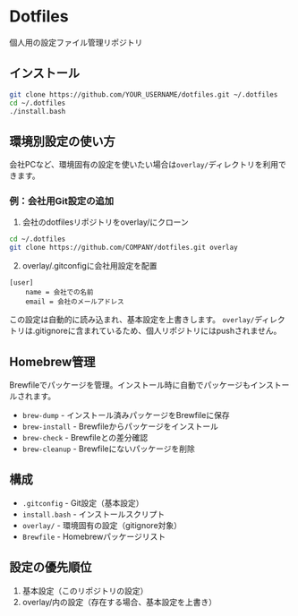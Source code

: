 # Dotfiles

個人用の設定ファイル管理リポジトリ

## インストール

```bash
git clone https://github.com/YOUR_USERNAME/dotfiles.git ~/.dotfiles
cd ~/.dotfiles
./install.bash
```

## 環境別設定の使い方

会社PCなど、環境固有の設定を使いたい場合は`overlay/`ディレクトリを利用できます。

### 例：会社用Git設定の追加

1. 会社のdotfilesリポジトリをoverlay/にクローン
```bash
cd ~/.dotfiles
git clone https://github.com/COMPANY/dotfiles.git overlay
```

2. overlay/.gitconfigに会社用設定を配置
```gitconfig
[user]
    name = 会社での名前
    email = 会社のメールアドレス
```

この設定は自動的に読み込まれ、基本設定を上書きします。
`overlay/`ディレクトリは.gitignoreに含まれているため、個人リポジトリにはpushされません。

## Homebrew管理

Brewfileでパッケージを管理。インストール時に自動でパッケージもインストールされます。

- `brew-dump` - インストール済みパッケージをBrewfileに保存
- `brew-install` - Brewfileからパッケージをインストール  
- `brew-check` - Brewfileとの差分確認
- `brew-cleanup` - Brewfileにないパッケージを削除

## 構成

- `.gitconfig` - Git設定（基本設定）
- `install.bash` - インストールスクリプト
- `overlay/` - 環境固有の設定（gitignore対象）
- `Brewfile` - Homebrewパッケージリスト

## 設定の優先順位

1. 基本設定（このリポジトリの設定）
2. overlay/内の設定（存在する場合、基本設定を上書き）